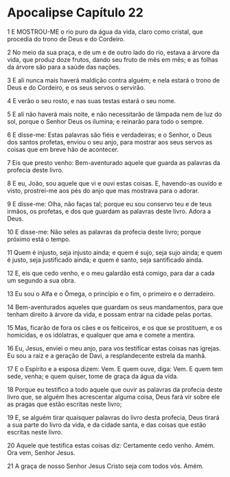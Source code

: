 # Apocalipse Capítulo 22

1	E MOSTROU-ME o rio puro da água da vida, claro como cristal, que procedia do trono de Deus e do Cordeiro.

2	No meio da sua praça, e de um e de outro lado do rio, estava a árvore da vida, que produz doze frutos, dando seu fruto de mês em mês; e as folhas da árvore são para a saúde das nações.

3	E ali nunca mais haverá maldição contra alguém; e nela estará o trono de Deus e do Cordeiro, e os seus servos o servirão.

4	E verão o seu rosto, e nas suas testas estará o seu nome.

5	E ali não haverá mais noite, e não necessitarão de lâmpada nem de luz do sol, porque o Senhor Deus os ilumina; e reinarão para todo o sempre.

6	E disse-me: Estas palavras são fiéis e verdadeiras; e o Senhor, o Deus dos santos profetas, enviou o seu anjo, para mostrar aos seus servos as coisas que em breve hão de acontecer.

7	Eis que presto venho: Bem-aventurado aquele que guarda as palavras da profecia deste livro.

8	E eu, João, sou aquele que vi e ouvi estas coisas. E, havendo-as ouvido e visto, prostrei-me aos pés do anjo que mas mostrava para o adorar.

9	E disse-me: Olha, não faças tal; porque eu sou conservo teu e de teus irmãos, os profetas, e dos que guardam as palavras deste livro. Adora a Deus.

10	E disse-me: Não seles as palavras da profecia deste livro; porque próximo está o tempo.

11	Quem é injusto, seja injusto ainda; e quem é sujo, seja sujo ainda; e quem é justo, seja justificado ainda; e quem é santo, seja santificado ainda.

12	E, eis que cedo venho, e o meu galardão está comigo, para dar a cada um segundo a sua obra.

13	Eu sou o Alfa e o Ômega, o princípio e o fim, o primeiro e o derradeiro.

14	Bem-aventurados aqueles que guardam os seus mandamentos, para que tenham direito à árvore da vida, e possam entrar na cidade pelas portas.

15	Mas, ficarão de fora os cães e os feiticeiros, e os que se prostituem, e os homicidas, e os idólatras, e qualquer que ama e comete a mentira.

16	Eu, Jesus, enviei o meu anjo, para vos testificar estas coisas nas igrejas. Eu sou a raiz e a geração de Davi, a resplandecente estrela da manhã.

17	E o Espírito e a esposa dizem: Vem. E quem ouve, diga: Vem. E quem tem sede, venha; e quem quiser, tome de graça da água da vida.

18	Porque eu testifico a todo aquele que ouvir as palavras da profecia deste livro que, se alguém lhes acrescentar alguma coisa, Deus fará vir sobre ele as pragas que estão escritas neste livro;

19	E, se alguém tirar quaisquer palavras do livro desta profecia, Deus tirará a sua parte do livro da vida, e da cidade santa, e das coisas que estão escritas neste livro.

20	Aquele que testifica estas coisas diz: Certamente cedo venho. Amém. Ora vem, Senhor Jesus.

21	A graça de nosso Senhor Jesus Cristo seja com todos vós. Amém.

